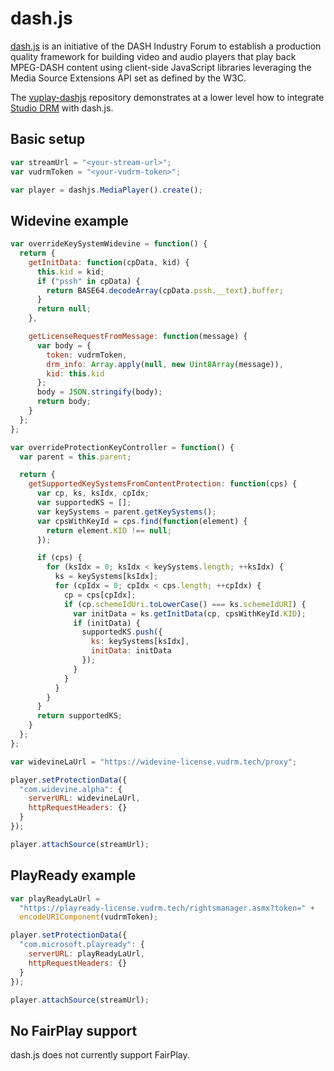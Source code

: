 # dash.js

[dash.js](https://github.com/Dash-Industry-Forum/dash.js/wiki) is an initiative of the DASH Industry Forum to establish a production quality framework for building video and audio players that play back MPEG-DASH content using client-side JavaScript libraries leveraging the Media Source Extensions API set as defined by the W3C.

The [vuplay-dashjs](https://github.com/Vualto/vuplay-dashjs) repository demonstrates at a lower level how to integrate [Studio DRM](https://docs.vualto.com/projects/vudrm/en/latest/index.html) with dash.js.

## Basic setup

```javascript
var streamUrl = "<your-stream-url>";
var vudrmToken = "<your-vudrm-token>";

var player = dashjs.MediaPlayer().create();
```

## Widevine example

```javascript
var overrideKeySystemWidevine = function() {
  return {
    getInitData: function(cpData, kid) {
      this.kid = kid;
      if ("pssh" in cpData) {
        return BASE64.decodeArray(cpData.pssh.__text).buffer;
      }
      return null;
    },

    getLicenseRequestFromMessage: function(message) {
      var body = {
        token: vudrmToken,
        drm_info: Array.apply(null, new Uint8Array(message)),
        kid: this.kid
      };
      body = JSON.stringify(body);
      return body;
    }
  };
};

var overrideProtectionKeyController = function() {
  var parent = this.parent;

  return {
    getSupportedKeySystemsFromContentProtection: function(cps) {
      var cp, ks, ksIdx, cpIdx;
      var supportedKS = [];
      var keySystems = parent.getKeySystems();
      var cpsWithKeyId = cps.find(function(element) {
        return element.KID !== null;
      });

      if (cps) {
        for (ksIdx = 0; ksIdx < keySystems.length; ++ksIdx) {
          ks = keySystems[ksIdx];
          for (cpIdx = 0; cpIdx < cps.length; ++cpIdx) {
            cp = cps[cpIdx];
            if (cp.schemeIdUri.toLowerCase() === ks.schemeIdURI) {
              var initData = ks.getInitData(cp, cpsWithKeyId.KID);
              if (initData) {
                supportedKS.push({
                  ks: keySystems[ksIdx],
                  initData: initData
                });
              }
            }
          }
        }
      }
      return supportedKS;
    }
  };
};

var widevineLaUrl = "https://widevine-license.vudrm.tech/proxy";

player.setProtectionData({
  "com.widevine.alpha": {
    serverURL: widevineLaUrl,
    httpRequestHeaders: {}
  }
});

player.attachSource(streamUrl);
```

## PlayReady example

```javascript
var playReadyLaUrl =
  "https://playready-license.vudrm.tech/rightsmanager.asmx?token=" +
  encodeURIComponent(vudrmToken);

player.setProtectionData({
  "com.microsoft.playready": {
    serverURL: playReadyLaUrl,
    httpRequestHeaders: {}
  }
});

player.attachSource(streamUrl);
```

## No FairPlay support

dash.js does not currently support FairPlay.
